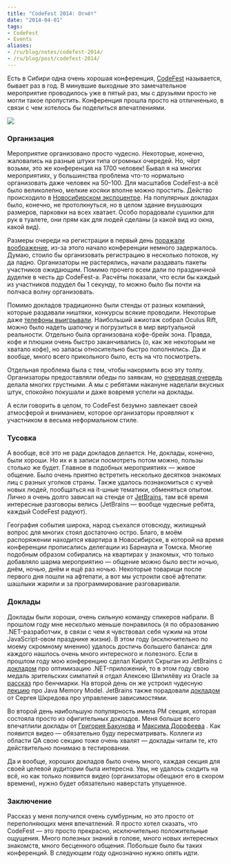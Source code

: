 ```yaml
---
title: "CodeFest 2014: Отчёт"
date: "2014-04-01"
tags:
- CodeFest
- Events
aliases:
- /ru/blog/notes/codefest-2014/
- /ru/blog/post/codefest-2014/
---
```


Есть в Сибири одна очень хорошая конференция, [CodeFest](http://codefest.ru) называется, бывает раз в год. В минувшие выходные это замечательное мероприятие проводилось уже в пятый раз, мы с друзьями просто не могли такое пропустить. Конференция прошла просто на отличненько, в связи с чем хотелось бы поделиться впечатлениями.

<p class="center">
  <img src="/img/posts/notes/codefest-2014/front.png" />
</p>

<!--more-->

### Организация

Мероприятие организовано просто чудесно. Некоторые, конечно, жаловались на разные штуки типа огромных очередей. Но, чёрт возьми, это же конференция на 1700 человек! Бывал я на многих мероприятиях, у большинства проблема что-то нормально организовать даже человек на 50–100. Для масштабов CodeFest-а всё было великолепно, мелкие косяки вполне можно простить. Действо происходило в [Новосибирском экспоцентре](http://www.novosibexpo.ru/). На популярных докладах было, конечно, не протолкнуться, но в целом здание внушающих размеров, парковки на всех хватает. Особо порадовали сушилки для рук в туалете, они прям как для людей сделаны (а какой вид из окна, какой вид).

Размеры очереди на регистрации в первый день [поражали воображение](http://instagram.com/p/mHIFCeDo0V/), из-за этого начало конференции немного задержалось. Думаю, стоило бы организовать регистрацию в несколько потоков, ну да ладно. Организаторы не растерялись, начали раздавать пакеты участников ожидающим. Помимо прочего всем дали по праздничной дуделке в честь др CodeFest-а. Расчёты показали, что если бы каждый из участников подудел бы 1 секунду, то можно было бы почти на полчаса волну организовать.

Помимо докладов традиционно были стенды от разных компаний, которые раздавали ништяки, конкурсы всякие проводили. Некоторые даже [телефоны выигрывали](http://instagram.com/p/mIFpmfA1Gv/). Наибольший ажиотаж собрал Oculus Rift, можно было надеть шапочку и погрузиться в мир виртуальной реальности. Отдельно была организована кофе-брейк зона. Правда, кофе и плюшки очень быстро заканчивались (о, как же некоторым не хватало кофе), но запасы относительно быстро пополнялись. Да и вообще, много всего прикольного было, есть на что посмотреть.

Отдельная проблема была с тем, чтобы накормить всю эту толпу. Организаторы предоставляли обеды по заявкам, но [очередная очередь](http://instagram.com/p/mKElsZodXG/)
делала многих грустными. А мы с ребятами накануне наделали вкусных штук, спокойно покушали и даже вовремя успели на доклады.

А если говорить в целом, то CodeFest безумно завлекает своей атмосферой и вниманием, которое организаторы проявляют к участником в весьма неформальном стиле.

### Тусовка

А вообще, всё это не ради докладов делается. Не, доклады, конечно, были хороши. Но их и в записи посмотреть потом можно, пользы столько же будет. Главное в подобных мероприятиях — живое общение. Было очень приятно встретить несколько десятков знакомых лиц с разных уголков страны. Также удалось познакомиться с кучей новых людей, пообщаться на it-шные тематики, обменяться опытом. Лично я очень долго зависал на стенде от [JetBrains](http://www.jetbrains.com/), там всё время интересные разговоры велись (JetBrains — вообще чудесные ребята, каждый CodeFest радуют).

География события широка, народ съехался отовсюду, жилищный вопрос для многих стоял достаточно остро. Благо, в моём распоряжении находится квартира в Новосибирске, в которой на время конференции прописались делегации из Барнаула и Томска. Многие подобным образом собирались на квартирах у знакомых, что только добавляло шарма мероприятию — общение можно было вести ночью, днём, ночью, днём и ещё раз ночью. Некоторые товарищи после первого дня пошли на афтепати, а вот мы устроили своё афтепати: шашлыки жарили и за программирование разговаривали.

### Доклады

Доклады были хороши, очень сильную команду спикеров набрали. В прошлом году мне несколько меньше понравилось (я по образованию .NET-разработчик, в связи с чем я чувствовал себя чужим на этом JavaScript-овом празднике жизни). В этом году (исключительно по моему скромному мнению) удалось достичь большего баланса: для каждого нашлось очень много интересного и полезного. Если в прошлом году мою конференцию сделал Кирилл Скрыган из JetBrains с [докладом](http://2013.codefest.ru/lecture/59)
про оптимизацию .NET-приложений, то в этом году свою медаль зрительских симпатий я отдал Алексею Шипилёву из Oracle за [рассказ](http://2014.codefest.ru/lecture/832)
про бенчмарки. На второй день он же устроил чудесную [лекцию](http://2014.codefest.ru/lecture/896) про Java Memory Model. JetBrains также порадовали
[докладом](http://2014.codefest.ru/lecture/842) от Сергея Шкредова про управление зависимостями.

Во второй день наибольшую популярность имела PM секция, которая состояла просто из офигительных докладов. Меня больше всего впечатлили доклады от [Григория Бакунова](http://2014.codefest.ru/lecture/806) и [Максима Дорофеева](http://2014.codefest.ru/lecture/887) . Как появится видео — обязательно буду пересматривать. Коллеги из области QA свою секцию тоже очень хвалят — доклады читали те, кто действительно понимаю в тестировании.

Да и вообще, хороших докладов было очень много, каждая секция для своей целевой аудитории была интересна. Увы, не удалось сходить на всё, но как только появится видео (организаторы обещают его в скором времени), нужно будет обязательно наверстать упущенное.

### Заключение

Рассказ у меня получился очень сумбурным, но это просто от переполняющих меня впечатлений. Я просто хотел сказать, что CodeFest — это просто прекрасно, исключительно положительные ощущения. Много полезных знаний в голове, много новых интересных знакомств, много бесценного общения. Побольше было бы таких конференций. В следующем году однозначно нужно опять идти.